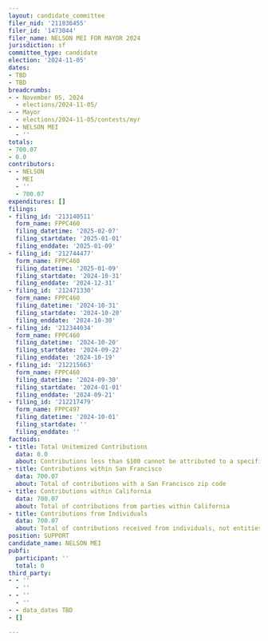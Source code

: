 ```yaml
---
layout: candidate_committee
filer_nid: '211836455'
filer_id: '1473044'
filer_name: NELSON MEI FOR MAYOR 2024
jurisdiction: sf
committee_type: candidate
election: '2024-11-05'
dates:
- TBD
- TBD
breadcrumbs:
- - November 05, 2024
  - elections/2024-11-05/
- - Mayor
  - elections/2024-11-05/contests/myr
- - NELSON MEI
  - ''
totals:
- 700.07
- 0.0
contributors:
- - NELSON
  - MEI
  - ''
  - 700.07
expenditures: []
filings:
- filing_id: '213140511'
  form_name: FPPC460
  filing_datetime: '2025-02-07'
  filing_startdate: '2025-01-01'
  filing_enddate: '2025-01-09'
- filing_id: '212744477'
  form_name: FPPC460
  filing_datetime: '2025-01-09'
  filing_startdate: '2024-10-31'
  filing_enddate: '2024-12-31'
- filing_id: '212471330'
  form_name: FPPC460
  filing_datetime: '2024-10-31'
  filing_startdate: '2024-10-20'
  filing_enddate: '2024-10-30'
- filing_id: '212344034'
  form_name: FPPC460
  filing_datetime: '2024-10-20'
  filing_startdate: '2024-09-22'
  filing_enddate: '2024-10-19'
- filing_id: '212215663'
  form_name: FPPC460
  filing_datetime: '2024-09-30'
  filing_startdate: '2024-01-01'
  filing_enddate: '2024-09-21'
- filing_id: '212217479'
  form_name: FPPC497
  filing_datetime: '2024-10-01'
  filing_startdate: ''
  filing_enddate: ''
factoids:
- title: Total Unitemized Contributions
  data: 0.0
  about: Contributions less than $100 cannot be attributed to a specific individual
- title: Contributions within San Francisco
  data: 700.07
  about: Total of contributions with a San Francisco zip code
- title: Contributions within California
  data: 700.07
  about: Total of contributions from parties within California
- title: Contributions from Individuals
  data: 700.07
  about: Total of contributions received from individuals, not entities
position: SUPPORT
candidate_name: NELSON MEI
pubfi:
  participant: ''
  total: 0
third_party:
- - ''
  - ''
- - ''
  - ''
- - data_dates TBD
- []

---
```


